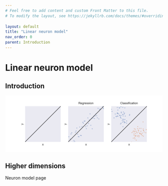 ```yaml
---
# Feel free to add content and custom Front Matter to this file.
# To modify the layout, see https://jekyllrb.com/docs/themes/#overriding-theme-defaults

layout: default
title: "Linear neuron model"
nav_order: 0
parent: Introduction
---
```


# Linear neuron model

## Introduction

![linear](images/linear_neuron.png)

## Higher dimensions
Neuron model page
